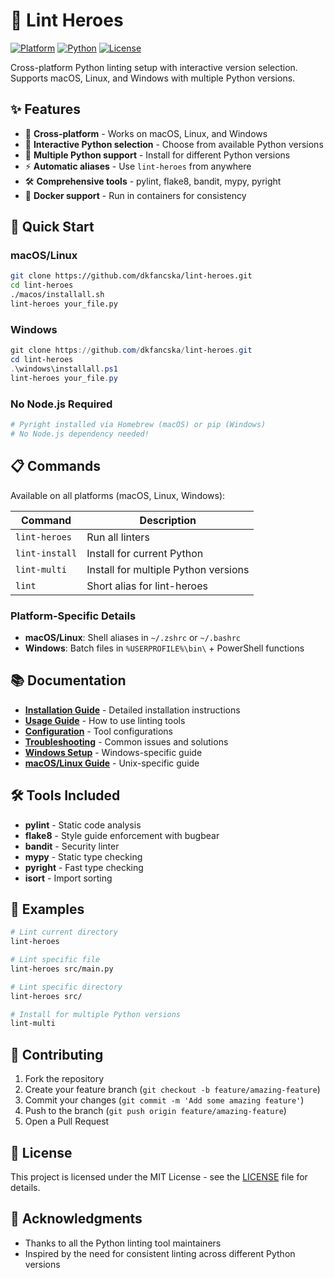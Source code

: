 # 🐍 Lint Heroes

[![Platform](https://img.shields.io/badge/platform-macOS%20%7C%20Linux%20%7C%20Windows-blue)](https://github.com/dkfancska/lint-heroes)
[![Python](https://img.shields.io/badge/python-3.9%2B-green)](https://python.org)
[![License](https://img.shields.io/badge/license-MIT-green)](LICENSE)

Cross-platform Python linting setup with interactive version selection. Supports macOS, Linux, and Windows with multiple Python versions.

## ✨ Features

- 🚀 **Cross-platform** - Works on macOS, Linux, and Windows
- 🐍 **Interactive Python selection** - Choose from available Python versions
- 🔄 **Multiple Python support** - Install for different Python versions
- ⚡ **Automatic aliases** - Use `lint-heroes` from anywhere
- 🛠️ **Comprehensive tools** - pylint, flake8, bandit, mypy, pyright
- 🐳 **Docker support** - Run in containers for consistency

## 🚀 Quick Start

### macOS/Linux
```bash
git clone https://github.com/dkfancska/lint-heroes.git
cd lint-heroes
./macos/installall.sh
lint-heroes your_file.py
```

### Windows
```powershell
git clone https://github.com/dkfancska/lint-heroes.git
cd lint-heroes
.\windows\installall.ps1
lint-heroes your_file.py
```

### No Node.js Required
```bash
# Pyright installed via Homebrew (macOS) or pip (Windows)
# No Node.js dependency needed!
```

## 📋 Commands

Available on all platforms (macOS, Linux, Windows):

| Command | Description |
|---------|-------------|
| `lint-heroes` | Run all linters |
| `lint-install` | Install for current Python |
| `lint-multi` | Install for multiple Python versions |
| `lint` | Short alias for lint-heroes |

### Platform-Specific Details

- **macOS/Linux**: Shell aliases in `~/.zshrc` or `~/.bashrc`
- **Windows**: Batch files in `%USERPROFILE%\bin\` + PowerShell functions

## 📚 Documentation

- **[Installation Guide](docs/installation/README.md)** - Detailed installation instructions
- **[Usage Guide](docs/usage/README.md)** - How to use linting tools
- **[Configuration](docs/configuration/README.md)** - Tool configurations
- **[Troubleshooting](docs/troubleshooting/README.md)** - Common issues and solutions
- **[Windows Setup](windows/WINDOWS_SETUP.md)** - Windows-specific guide
- **[macOS/Linux Guide](macos/README.md)** - Unix-specific guide

## 🛠️ Tools Included

- **pylint** - Static code analysis
- **flake8** - Style guide enforcement with bugbear
- **bandit** - Security linter
- **mypy** - Static type checking
- **pyright** - Fast type checking
- **isort** - Import sorting

## 📖 Examples

```bash
# Lint current directory
lint-heroes

# Lint specific file
lint-heroes src/main.py

# Lint specific directory
lint-heroes src/

# Install for multiple Python versions
lint-multi
```

## 🤝 Contributing

1. Fork the repository
2. Create your feature branch (`git checkout -b feature/amazing-feature`)
3. Commit your changes (`git commit -m 'Add some amazing feature'`)
4. Push to the branch (`git push origin feature/amazing-feature`)
5. Open a Pull Request

## 📄 License

This project is licensed under the MIT License - see the [LICENSE](LICENSE) file for details.

## 🙏 Acknowledgments

- Thanks to all the Python linting tool maintainers
- Inspired by the need for consistent linting across different Python versions